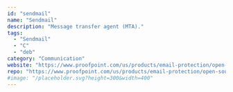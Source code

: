 ```yaml
---
id: "sendmail"
name: "Sendmail"
description: "Message transfer agent (MTA)."
tags:
  - "Sendmail"
  - "C"
  - "deb"
category: "Communication"
website: "https://www.proofpoint.com/us/products/email-protection/open-source-email-solution"
repo: "https://www.proofpoint.com/us/products/email-protection/open-source-email-solution"
#image: "/placeholder.svg?height=300&width=400"
---
```


